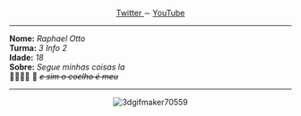 <article>
  <p align="center">
    <a href="https://twitter.com/Raphis_____"> Twitter </a>
     ∼ 
    <a href="https://www.youtube.com/channel/UCRiaivH1MtlQhBzdoqcleJw"> YouTube </a>
  </p>
  
 <hr>
 
  <p>
    <b>Nome:</b> <i>Raphael Otto</i> <br>
    <b>Turma:</b> <i>3 Info 2</i> <br>
    <b>Idade:</b> <i>18</i> <br>
    <b>Sobre:</b> <i>Segue minhas coisas la</i> <br>
       ᲼᲼᲼᲼ ᲼ <del><i>e sim o coelho é meu</i></del>
  </p>
    
 <hr>
 
 <div align="center">
 
  ![3dgifmaker70559](https://user-images.githubusercontent.com/101464708/183543934-44ea38f9-9f08-4c75-b7e5-bc507f318e33.gif)
  
 </div>


</article>
  
